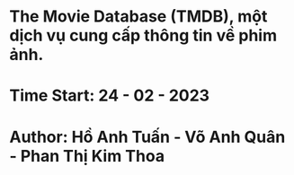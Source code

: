 # The Movie Database (TMDB), một dịch vụ cung cấp thông tin về phim ảnh.
# Time Start: 24 - 02 - 2023 
# Author: Hồ Anh Tuấn - Võ Anh Quân - Phan Thị Kim Thoa